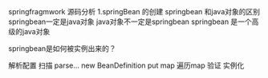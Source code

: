 springfragmwork 源码分析
1.springBean 的创建
springbean 和java对象的区别
 springbean一定是java对象
 java对象不一定是springbean
 springbean 是一个高级的java对象
 
springbean是如何被实例出来的？

解析配置
扫描
parse...
new BeanDefinition put map
遍历map
验证
实例化
